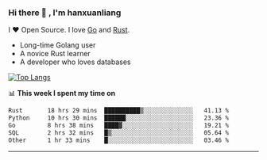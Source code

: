 ### Hi there 👋 , I'm hanxuanliang

<!--
**hanxuanliang/hanxuanliang** is a ✨ _special_ ✨ repository because its `README.md` (this file) appears on your GitHub profile.

Here are some ideas to get you started:

- 🔭 I’m currently working on ...
- 🌱 I’m currently learning ...
- 👯 I’m looking to collaborate on ...
- 🤔 I’m looking for help with ...
- 💬 Ask me about ...
- 📫 How to reach me: ...
- 😄 Pronouns: ...
- ⚡ Fun fact: ...
-->
I ❤ Open Source. I love [Go](https://golang.org) and [Rust](https://www.rust-lang.org/zh-CN/).

* Long-time Golang user
* A novice Rust learner
* A developer who loves databases

[![Top Langs](https://github-readme-stats.vercel.app/api?username=hanxuanliang&show_icons=true&count_private=true&line_height=40)](https://github.com/anuraghazra/github-readme-stats)

📊 **This week I spent my time on**
<!--START_SECTION:waka-->

```txt
Rust       18 hrs 29 mins  ██████████▒░░░░░░░░░░░░░░   41.13 %
Python     10 hrs 30 mins  ██████░░░░░░░░░░░░░░░░░░░   23.36 %
Go         8 hrs 38 mins   ████▓░░░░░░░░░░░░░░░░░░░░   19.21 %
SQL        2 hrs 32 mins   █▒░░░░░░░░░░░░░░░░░░░░░░░   05.64 %
Other      1 hr 33 mins    █░░░░░░░░░░░░░░░░░░░░░░░░   03.46 %
```

<!--END_SECTION:waka-->

***
